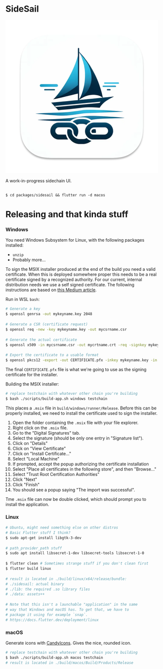# SideSail

![SideSail logo](logo.png)

A work-in-progress sidechain UI.

```shell

$ cd packages/sidesail && flutter run -d macos
```

# Releasing and that kinda stuff

### Windows

You need Windows Subsystem for Linux, with the following packages installed:

- `unzip`
- Probably more...

To sign the MSIX installer produced at the end of the build you need a valid
certificate. When this is deployed somewhere proper this needs to be a real
certificate signed by a recognized authority. For our current, internal
distribution needs we use a self signed certificate. The following instructions
are based on
[this Medium article](https://sahajrana.medium.com/how-to-generate-a-pfx-certificate-for-flutter-windows-msix-lib-a860cdcebb8).

Run in WSL `bash`:

```bash
# Generate a key
$ openssl genrsa -out mykeyname.key 2048

# Generate a CSR (certificate request)
$ openssl req -new -key mykeyname.key -out mycsrname.csr

# Generate the actual certificate
$ openssl x509 -in mycsrname.csr -out mycrtname.crt -req -signkey mykeyname.key -days 365

# Export the certificate to a usable format
$ openssl pkcs12 -export -out CERTIFICATE.pfx -inkey mykeyname.key -in mycrtname.crt

```

The final `CERTIFICATE.pfx` file is what we're going to use as the signing
certificate for the installer.

Building the MSIX installer:

```bash
# replace testchain with whatever other chain you're building
$ bash ./scripts/build-app.sh windows testchain
```

This places a `.msix` file in `build/windows/runner/Release`. Before this can be
properly installed, we need to install the certificate used to sign the
installer.

1. Open the folder containing the `.msix` file with your file explorer.
2. Right click on the `.msix` file.
3. Go to the "Digital Signatures" tab.
4. Select the signature (should be only one entry in "Signature list").
5. Click on "Details"
6. Click on "View Certificate"
7. Click on "Install Certificate..."
8. Select "Local Machine"
9. If prompted, accept the popup authorizing the certificate installation
10. Select "Place all certificates in the following store", and then "Browse..."
11. Select "Trust Root Certification Authorities"
12. Click "Next"
13. Click "Finish"
14. You should see a popup saying "The import was successful".

Tme `.msix` file can now be double clicked, which should prompt you to install
the application.

### Linux

```bash
# Ubuntu, might need something else on other distros
# Basic Flutter stuff I think?
$ sudo apt-get install libgtk-3-dev

# path_provider_path stuff
$ sudo apt install libsecret-1-dev libsecret-tools libsecret-1-0

$ flutter clean # Sometimes strange stuff if you don't clean first
$ flutter build linux

# result is located in ./build/linux/x64/release/bundle:
# ./sidesail: actual binary
# ./lib: the required .so library files
# ./data: assets++

# Note that this isn't a launchable "application" in the same
# way that Windows and macOS has. To get that, we have to
# package it using for example `snap`.
# https://docs.flutter.dev/deployment/linux
```

### macOS

Generate icons with
[CandyIcons](https://www.candyicons.com/free-tools/app-icon-assets-generator).
Gives the nice, rounded icon.

```bash
# replace testchain with whatever other chain you're building
$ bash ./scripts/build-app.sh macos testchain
# result is located in ./build/macos/Build/Products/Release
```
